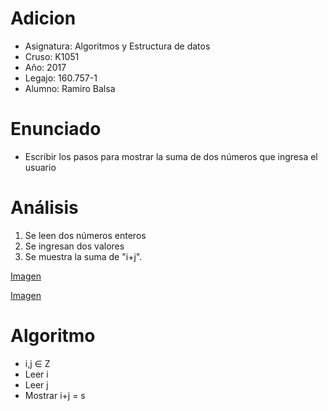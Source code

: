 # Adicion

* Asignatura: Algoritmos y Estructura de datos
* Cruso: K1051
* Año: 2017
* Legajo: 160.757-1
* Alumno: Ramiro Balsa

# Enunciado

* Escribir los pasos para mostrar la suma de dos números que ingresa el usuario

# Análisis

1. Se leen dos números enteros
2. Se ingresan dos valores
3. Se muestra la suma de "i+j".

[Imagen](Adición.png)

[Imagen](https://github.com/rbalsa/Adicion/blob/master/Adici%C3%B3n.png?raw=true)
 
 

# Algoritmo 

* i,j ∈ Z
* Leer i
* Leer j
* Mostrar i+j = s








